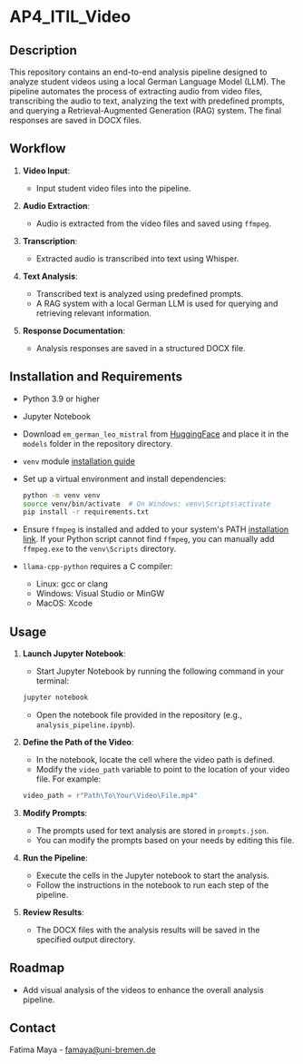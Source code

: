 # AP4_ITIL_Video

## Description
This repository contains an end-to-end analysis pipeline designed to analyze student videos using a local German Language Model (LLM). The pipeline automates the process of extracting audio from video files, transcribing the audio to text, analyzing the text with predefined prompts, and querying a Retrieval-Augmented Generation (RAG) system. The final responses are saved in DOCX files.

## Workflow

1. **Video Input**:
    - Input student video files into the pipeline.

2. **Audio Extraction**:
    - Audio is extracted from the video files and saved using `ffmpeg`.

3. **Transcription**:
    - Extracted audio is transcribed into text using Whisper.

4. **Text Analysis**:
    - Transcribed text is analyzed using predefined prompts.
    - A RAG system with a local German LLM is used for querying and retrieving relevant information.

5. **Response Documentation**:
    - Analysis responses are saved in a structured DOCX file.

## Installation and Requirements

- Python 3.9 or higher
- Jupyter Notebook
- Download `em_german_leo_mistral` from [HuggingFace](https://huggingface.co/TheBloke/em_german_leo_mistral-GGUF/blob/main/em_german_leo_mistral.Q4_K_M.gguf) and place it in the `models` folder in the repository directory.

- `venv` module [installation guide](https://virtualenv.pypa.io/en/latest/installation.html)
- Set up a virtual environment and install dependencies:
    ```sh
    python -m venv venv
    source venv/bin/activate  # On Windows: venv\Scripts\activate
    pip install -r requirements.txt
    ```
- Ensure `ffmpeg` is installed and added to your system's PATH [installation link](https://ffmpeg.org/download.html). If your Python script cannot find `ffmpeg`, you can manually add `ffmpeg.exe` to the `venv\Scripts` directory.
- `llama-cpp-python` requires a C compiler:
  - Linux: gcc or clang
  - Windows: Visual Studio or MinGW
  - MacOS: Xcode

## Usage

1. **Launch Jupyter Notebook**:
    - Start Jupyter Notebook by running the following command in your terminal:
    ```sh
    jupyter notebook
    ```
    - Open the notebook file provided in the repository (e.g., `analysis_pipeline.ipynb`).

2. **Define the Path of the Video**:
    - In the notebook, locate the cell where the video path is defined.
    - Modify the `video_path` variable to point to the location of your video file. For example:
    ```python
    video_path = r"Path\To\Your\Video\File.mp4"
    ```

3. **Modify Prompts**:
    - The prompts used for text analysis are stored in `prompts.json`.
    - You can modify the prompts based on your needs by editing this file.

4. **Run the Pipeline**:
    - Execute the cells in the Jupyter notebook to start the analysis.
    - Follow the instructions in the notebook to run each step of the pipeline.

5. **Review Results**:
    - The DOCX files with the analysis results will be saved in the specified output directory.

## Roadmap

- Add visual analysis of the videos to enhance the overall analysis pipeline.

## Contact

Fatima Maya - [famaya@uni-bremen.de](mailto:famaya@uni-bremen.de)

